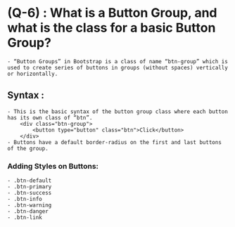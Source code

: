 # (Q-6) : What is a Button Group, and what is the class for a basic Button Group?

    - “Button Groups” in Bootstrap is a class of name “btn-group” which is used to create series of buttons in groups (without spaces) vertically or horizontally.

## Syntax :
    - This is the basic syntax of the button group class where each button has its own class of “btn”.
        <div class="btn-group">
            <button type="button" class="btn">Click</button>
        </div>
    - Buttons have a default border-radius on the first and last buttons of the group.
    
### Adding Styles on Buttons: 
    - .btn-default
    - .btn-primary
    - .btn-success
    - .btn-info
    - .btn-warning
    - .btn-danger
    - .btn-link